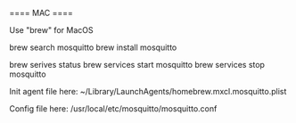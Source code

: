 



==== MAC ====

Use "brew" for MacOS

brew search  mosquitto
brew install mosquitto

brew serives status
brew services start mosquitto
brew services stop  mosquitto

Init agent file here:
  ~/Library/LaunchAgents/homebrew.mxcl.mosquitto.plist

Config file here:
  /usr/local/etc/mosquitto/mosquitto.conf


